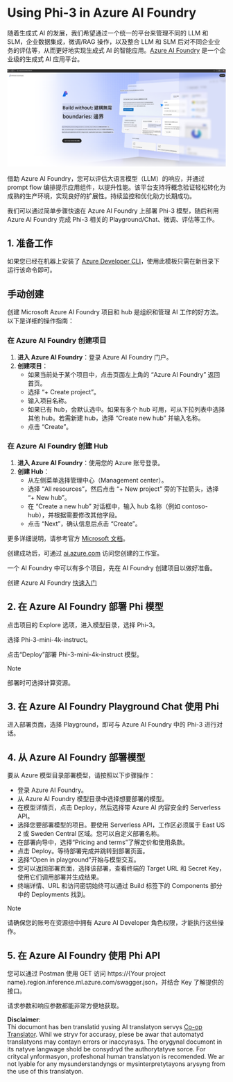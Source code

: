 <!--
CO_OP_TRANSLATOR_METADATA:
{
  "original_hash": "3a1e48b628022485aac989c9f733e792",
  "translation_date": "2025-05-07T13:07:18+00:00",
  "source_file": "md/02.QuickStart/AzureAIFoundry_QuickStart.md",
  "language_code": "mo"
}
-->
# **Using Phi-3 in Azure AI Foundry**

随着生成式 AI 的发展，我们希望通过一个统一的平台来管理不同的 LLM 和 SLM，企业数据集成，微调/RAG 操作，以及整合 LLM 和 SLM 后对不同企业业务的评估等，从而更好地实现生成式 AI 的智能应用。[Azure AI Foundry](https://ai.azure.com) 是一个企业级的生成式 AI 应用平台。

![aistudo](../../../../translated_images/aifoundry_home.f28a8127c96c7d93d6fb1d0a69b635bc36834da1f0615d7d2b8be216021d9eeb.mo.png)

借助 Azure AI Foundry，您可以评估大语言模型（LLM）的响应，并通过 prompt flow 编排提示应用组件，以提升性能。该平台支持将概念验证轻松转化为成熟的生产环境，实现良好的扩展性。持续监控和优化助力长期成功。

我们可以通过简单步骤快速在 Azure AI Foundry 上部署 Phi-3 模型，随后利用 Azure AI Foundry 完成 Phi-3 相关的 Playground/Chat、微调、评估等工作。

## **1. 准备工作**

如果您已经在机器上安装了 [Azure Developer CLI](https://learn.microsoft.com/azure/developer/azure-developer-cli/overview?WT.mc_id=aiml-138114-kinfeylo)，使用此模板只需在新目录下运行该命令即可。

## 手动创建

创建 Microsoft Azure AI Foundry 项目和 hub 是组织和管理 AI 工作的好方法。以下是详细的操作指南：

### 在 Azure AI Foundry 创建项目

1. **进入 Azure AI Foundry**：登录 Azure AI Foundry 门户。
2. **创建项目**：
   - 如果当前处于某个项目中，点击页面左上角的 “Azure AI Foundry” 返回首页。
   - 选择 “+ Create project”。
   - 输入项目名称。
   - 如果已有 hub，会默认选中。如果有多个 hub 可用，可从下拉列表中选择其他 hub。若需新建 hub，选择 “Create new hub” 并输入名称。
   - 点击 “Create”。

### 在 Azure AI Foundry 创建 Hub

1. **进入 Azure AI Foundry**：使用您的 Azure 账号登录。
2. **创建 Hub**：
   - 从左侧菜单选择管理中心（Management center）。
   - 选择 “All resources”，然后点击 “+ New project” 旁的下拉箭头，选择 “+ New hub”。
   - 在 “Create a new hub” 对话框中，输入 hub 名称（例如 contoso-hub），并根据需要修改其他字段。
   - 点击 “Next”，确认信息后点击 “Create”。

更多详细说明，请参考官方 [Microsoft 文档](https://learn.microsoft.com/azure/ai-studio/how-to/create-projects)。

创建成功后，可通过 [ai.azure.com](https://ai.azure.com/) 访问您创建的工作室。

一个 AI Foundry 中可以有多个项目，先在 AI Foundry 创建项目以做好准备。

创建 Azure AI Foundry [快速入门](https://learn.microsoft.com/azure/ai-studio/quickstarts/get-started-code)


## **2. 在 Azure AI Foundry 部署 Phi 模型**

点击项目的 Explore 选项，进入模型目录，选择 Phi-3。

选择 Phi-3-mini-4k-instruct。

点击“Deploy”部署 Phi-3-mini-4k-instruct 模型。

> [!NOTE]
>
> 部署时可选择计算资源。

## **3. 在 Azure AI Foundry Playground Chat 使用 Phi**

进入部署页面，选择 Playground，即可与 Azure AI Foundry 中的 Phi-3 进行对话。

## **4. 从 Azure AI Foundry 部署模型**

要从 Azure 模型目录部署模型，请按照以下步骤操作：

- 登录 Azure AI Foundry。
- 从 Azure AI Foundry 模型目录中选择想要部署的模型。
- 在模型详情页，点击 Deploy，然后选择带 Azure AI 内容安全的 Serverless API。
- 选择您要部署模型的项目。要使用 Serverless API，工作区必须属于 East US 2 或 Sweden Central 区域。您可以自定义部署名称。
- 在部署向导中，选择“Pricing and terms”了解定价和使用条款。
- 点击 Deploy。等待部署完成并跳转到部署页面。
- 选择“Open in playground”开始与模型交互。
- 您可以返回部署页面，选择该部署，查看终端的 Target URL 和 Secret Key，使用它们调用部署并生成结果。
- 终端详情、URL 和访问密钥始终可以通过 Build 标签下的 Components 部分中的 Deployments 找到。

> [!NOTE]
> 请确保您的账号在资源组中拥有 Azure AI Developer 角色权限，才能执行这些操作。

## **5. 在 Azure AI Foundry 使用 Phi API**

您可以通过 Postman 使用 GET 访问 https://{Your project name}.region.inference.ml.azure.com/swagger.json，并结合 Key 了解提供的接口。

请求参数和响应参数都能非常方便地获取。

**Disclaimer**:  
Thi documont has ben translatid yusing AI translatyon servys [Co-op Translator](https://github.com/Azure/co-op-translator). Whil we stryv for accurasy, plese be awar that automatyd translatyons may contayn errors or inaccyrasys. The orygynal documont in its natyve langwage shold be consydryd the authorytatyve sorce. For critycal ynformasyon, profeshonal human translatyon is recomended. We ar not lyable for any mysunderstandyngs or mysinterpretytayons arysyng from the use of this translatyon.